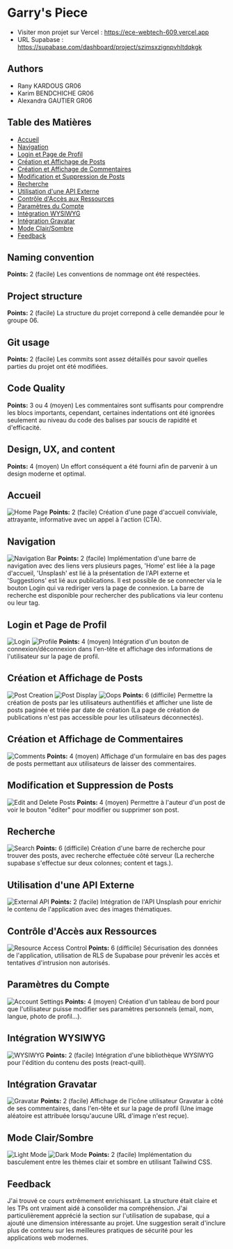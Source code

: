 # Garry's Piece

- Visiter mon projet sur Vercel : https://ece-webtech-609.vercel.app
- URL Supabase : https://supabase.com/dashboard/project/szimsxzignpvhltdqkgk

## Authors

- Rany KARDOUS GR06
- Karim BENDCHICHE GR06
- Alexandra GAUTIER GR06

## Table des Matières
- [Accueil](#accueil)
- [Navigation](#navigation)
- [Login et Page de Profil](#login-et-page-de-profil)
- [Création et Affichage de Posts](#cr\u00E9ation-et-affichage-de-posts)
- [Création et Affichage de Commentaires](#cr\u00E9ation-et-affichage-de-commentaires)
- [Modification et Suppression de Posts](#modification-et-suppression-de-posts)
- [Recherche](#recherche)
- [Utilisation d'une API Externe](#utilisation-dune-api-externe)
- [Contrôle d'Accès aux Ressources](#contr\u00F4le-dacc\u00E8s-aux-ressources)
- [Paramètres du Compte](#param\u00E8tres-du-compte)
- [Intégration WYSIWYG](#int\u00E9gration-wysiwyg)
- [Intégration Gravatar](#int\u00E9gration-gravatar)
- [Mode Clair/Sombre](#mode-clairsombre)
- [Feedback](#feedback)

## Naming convention
**Points:** 2 (facile)
Les conventions de nommage ont été respectées.

## Project structure
**Points:** 2 (facile)
La structure du projet correpond à celle demandée pour le groupe 06.

## Git usage
**Points:** 2 (facile)
Les commits sont assez détaillés pour savoir quelles parties du projet ont été modifiées.

## Code Quality
**Points:** 3 ou 4 (moyen)
Les commentaires sont suffisants pour comprendre les blocs importants, cependant, certaines indentations ont été ignorées seulement au niveau du code des balises par soucis de rapidité et d'efficacité.

## Design, UX, and content
**Points:** 4 (moyen)
Un effort conséquent a été fourni afin de parvenir à un design moderne et optimal.

## Accueil
![Home Page](/images/Home.PNG)
**Points:** 2 (facile)
Création d'une page d'accueil conviviale, attrayante, informative avec un appel à l'action (CTA).

## Navigation
![Navigation Bar](/images/Nav.PNG)
**Points:** 2 (facile)
Implémentation d'une barre de navigation avec des liens vers plusieurs pages, 'Home' est liée à la page d'accueil, 'Unsplash' est lié à la présentation de l'API externe et 'Suggestions' est lié aux publications. Il est possible de se connecter via le bouton Login qui va rediriger vers la page de connexion. La barre de recherche est disponible pour rechercher des publications via leur contenu ou leur tag.

## Login et Page de Profil
![Login](/images/Login.PNG)
![Profile](/images/Profile.PNG.png)
**Points:** 4 (moyen)
Intégration d'un bouton de connexion/déconnexion dans l'en-tête et affichage des informations de l'utilisateur sur la page de profil.

## Création et Affichage de Posts
![Post Creation](/images/Create_Post.PNG)
![Post Display](/images/Display_Post.PNG)
![Oops](/images/Oops.PNG)
**Points:** 6 (difficile)
Permettre la création de posts par les utilisateurs authentifiés et afficher une liste de posts paginée et triée par date de création (La page de création de publications n'est pas accessible pour les utilisateurs déconnectés).

## Création et Affichage de Commentaires
![Comments](/images/Comments.PNG)
**Points:** 4 (moyen)
Affichage d'un formulaire en bas des pages de posts permettant aux utilisateurs de laisser des commentaires.

## Modification et Suppression de Posts
![Edit and Delete Posts](/images/Edit_Delete_Posts.PNG)
**Points:** 4 (moyen)
Permettre à l'auteur d'un post de voir le bouton "éditer" pour modifier ou supprimer son post.

## Recherche
![Search](/images/Search.PNG)
**Points:** 6 (difficile)
Création d'une barre de recherche pour trouver des posts, avec recherche effectuée côté serveur (La recherche supabase s'effectue sur deux colonnes; content et tags.).

## Utilisation d'une API Externe
![External API](/images/Unsplash.PNG)
**Points:** 2 (facile)
Intégration de l'API Unsplash pour enrichir le contenu de l'application avec des images thématiques.

## Contrôle d'Accès aux Ressources
![Resource Access Control](/images/RLS.PNG)
**Points:** 6 (difficile)
Sécurisation des données de l'application, utilisation de RLS de Supabase pour prévenir les accès et tentatives d'intrusion non autorisés.

## Paramètres du Compte
![Account Settings](/images/Profile.PNG)
**Points:** 4 (moyen)
Création d'un tableau de bord pour que l'utilisateur puisse modifier ses paramètres personnels (email, nom, langue, photo de profil...).

## Intégration WYSIWYG
![WYSIWYG](/images/WYSIWYG.PNG)
**Points:** 2 (facile)
Intégration d'une bibliothèque WYSIWYG pour l'édition du contenu des posts (react-quill).

## Intégration Gravatar
![Gravatar](/images/Comments.PNG)
**Points:** 2 (facile)
Affichage de l'icône utilisateur Gravatar à côté de ses commentaires, dans l'en-tête et sur la page de profil (Une image aléatoire est attribuée lorsqu'aucune URL d'image n'est reçue).

## Mode Clair/Sombre
![Light Mode](/images/Home.PNG)
![Dark Mode](/images/Dark.PNG)
**Points:** 2 (facile)
Implémentation du basculement entre les thèmes clair et sombre en utilisant Tailwind CSS.

## Feedback

J'ai trouvé ce cours extrêmement enrichissant. La structure était claire et les TPs ont vraiment aidé à consolider ma compréhension. J'ai particulièrement apprécié la section sur l'utilisation de supabase, qui a ajouté une dimension intéressante au projet. Une suggestion serait d'inclure plus de contenu sur les meilleures pratiques de sécurité pour les applications web modernes.


